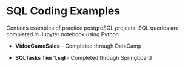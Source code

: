 # SQL Coding Examples

Contains examples of practice postgreSQL projects.  SQL queries are completed in Jupyter notebook using Python  

* **VideoGameSales** - Completed through DataCamp

* **SQLTasks Tier 1.sql** - Completed through Springboard
